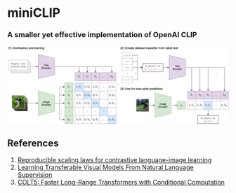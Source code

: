 # miniCLIP
### A smaller yet effective implementation of OpenAI CLIP
![CLIP](resources/CLIP.png)

## References
1. [Reproducible scaling laws for contrastive language-image learning](https://github.com/mlfoundations/open_clip)
2. [Learning Transferable Visual Models From Natural Language Supervision](https://arxiv.org/abs/2103.00020)
3. [COLT5: Faster Long-Range Transformers with Conditional Computation](https://arxiv.org/pdf/2303.09752.pdf)


